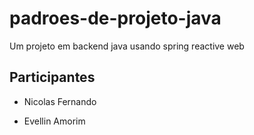 # padroes-de-projeto-java
Um projeto em backend java usando spring reactive web

## Participantes

- Nicolas Fernando

- Evellin Amorim
